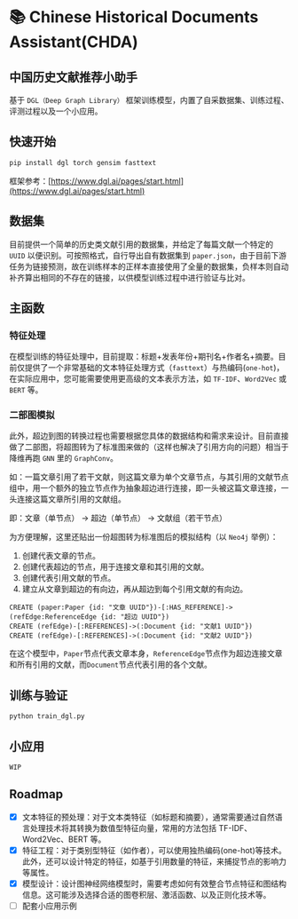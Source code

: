 # 📚 Chinese Historical Documents Assistant(CHDA)

## 中国历史文献推荐小助手

基于 `DGL（Deep Graph Library）` 框架训练模型，内置了自采数据集、训练过程、评测过程以及一个小应用。

## 快速开始

```python
pip install dgl torch gensim fasttext
```

框架参考：[https://www.dgl.ai/pages/start.html](https://www.dgl.ai/pages/start.html)

## 数据集

目前提供一个简单的历史类文献引用的数据集，并给定了每篇文献一个特定的 `UUID` 以便识别。可按照格式，自行导出自有数据集到 `paper.json`，由于目前下游任务为链接预测，故在训练样本的正样本直接使用了全量的数据集，负样本则自动补齐算出相同的不存在的链接，以供模型训练过程中进行验证与比对。

## 主函数

### 特征处理

在模型训练的特征处理中，目前提取：标题+发表年份+期刊名+作者名+摘要。目前仅提供了一个非常基础的文本特征处理方式（`fasttext`）与热编码(`one-hot`)，在实际应用中，您可能需要使用更高级的文本表示方法，如 `TF-IDF`、`Word2Vec` 或 `BERT` 等。

### 二部图模拟

此外，超边到图的转换过程也需要根据您具体的数据结构和需求来设计。目前直接做了二部图，将超图转为了标准图来做的（这样也解决了引用方向的问题）相当于降维再跑 `GNN` 里的 `GraphConv`。

如：一篇文章引用了若干文献，则这篇文章为单个文章节点，与其引用的文献节点组中，用一个额外的独立节点作为抽象超边进行连接，即一头被这篇文章连接，一头连接这篇文章所引用的文献组。

即：文章（单节点） -> 超边（单节点） -> 文献组（若干节点）

为方便理解，这里还贴出一份超图转为标准图后的模拟结构（以 `Neo4j` 举例）：

1. 创建代表文章的节点。
2. 创建代表超边的节点，用于连接文章和其引用的文献。
3. 创建代表引用文献的节点。
4. 建立从文章到超边的有向边，再从超边到每个引用文献的有向边。

```cypher
CREATE (paper:Paper {id: "文章 UUID"})-[:HAS_REFERENCE]->(refEdge:ReferenceEdge {id: "超边 UUID"})
CREATE (refEdge)-[:REFERENCES]->(:Document {id: "文献1 UUID"})
CREATE (refEdge)-[:REFERENCES]->(:Document {id: "文献2 UUID"})
```

在这个模型中，`Paper`节点代表文章本身，`ReferenceEdge`节点作为超边连接文章和所有引用的文献，而`Document`节点代表引用的各个文献。

## 训练与验证

```python
python train_dgl.py
```

## 小应用

`WIP`

## Roadmap

- [x] 文本特征的预处理：对于文本类特征（如标题和摘要），通常需要通过自然语言处理技术将其转换为数值型特征向量，常用的方法包括 TF-IDF、Word2Vec、BERT 等。
- [x] 特征工程：对于类别型特征（如作者），可以使用独热编码(one-hot)等技术。此外，还可以设计特定的特征，如基于引用数量的特征，来捕捉节点的影响力等属性。
- [x] 模型设计：设计图神经网络模型时，需要考虑如何有效整合节点特征和图结构信息。这可能涉及选择合适的图卷积层、激活函数、以及正则化技术等。
- [ ] 配套小应用示例
